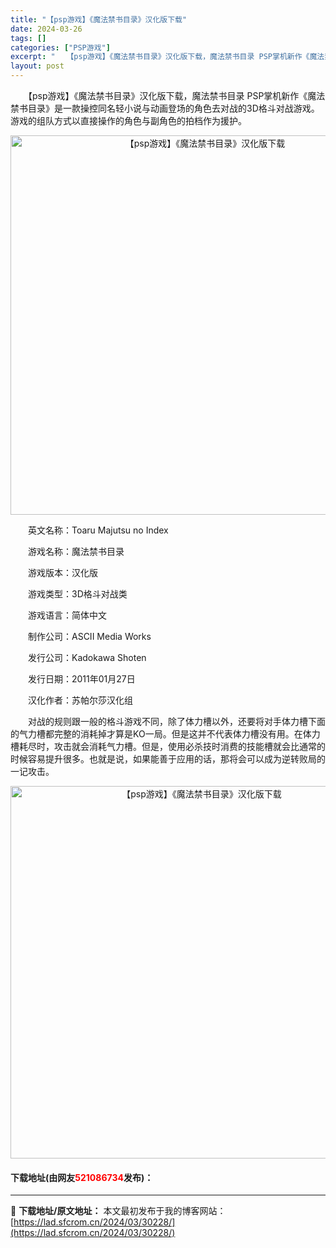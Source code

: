 ```yaml
---
title: "【psp游戏】《魔法禁书目录》汉化版下载"
date: 2024-03-26
tags: []
categories: ["PSP游戏"]
excerpt: "　　【psp游戏】《魔法禁书目录》汉化版下载，魔法禁书目录 PSP掌机新作《魔法禁书目录》是一款操控同名轻小说与动画登场的角色去对战的3D格斗对战游戏。游戏的组队方式以直接操作的角色与副角色的拍档作为援护。 　　英文名称：Toaru Majutsu no Index 　　游戏名称：魔法禁书目录 　　&hellip;"
layout: post
---
```


 <p>　　【psp游戏】《魔法禁书目录》汉化版下载，魔法禁书目录 PSP掌机新作《魔法禁书目录》是一款操控同名轻小说与动画登场的角色去对战的3D格斗对战游戏。游戏的组队方式以直接操作的角色与副角色的拍档作为援护。</p> <p align="center"><img align="" border="0" src="https://lad.sfcrom.cn/wp-content/uploads/2024/03/20240325_660204025fbe3.png" width="607" alt="【psp游戏】《魔法禁书目录》汉化版下载" /></p> <p>　　英文名称：Toaru Majutsu no Index</p> <p>　　游戏名称：魔法禁书目录</p> <p>　　游戏版本：汉化版</p> <p>　　游戏类型：3D格斗对战类</p> <p>　　游戏语言：简体中文</p> <p>　　制作公司：ASCII Media Works</p> <p>　　发行公司：Kadokawa Shoten</p> <p>　　发行日期：2011年01月27日</p> <p>　　汉化作者：苏帕尔莎汉化组</p> <p>　　对战的规则跟一般的格斗游戏不同，除了体力槽以外，还要将对手体力槽下面的气力槽都完整的消耗掉才算是KO一局。但是这并不代表体力槽没有用。在体力槽耗尽时，攻击就会消耗气力槽。但是，使用必杀技时消费的技能槽就会比通常的时候容易提升很多。也就是说，如果能善于应用的话，那将会可以成为逆转败局的一记攻击。</p> <p align="center"><img align="" border="0" src="https://lad.sfcrom.cn/wp-content/uploads/2024/03/20240325_66020403e4a05.png" width="596" alt="【psp游戏】《魔法禁书目录》汉化版下载" /></p> <p><h4>下载地址(由网友<font color="red">521086734</font>发布)：</h4></p> 

---
📖 **下载地址/原文地址：** 本文最初发布于我的博客网站：[https://lad.sfcrom.cn/2024/03/30228/](https://lad.sfcrom.cn/2024/03/30228/)
